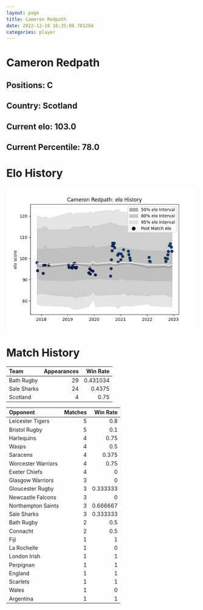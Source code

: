 ```yaml
---  
layout: page  
title: Cameron Redpath  
date: 2022-12-18 16:35:08.701204  
categories: player  
---
```

# Cameron Redpath

## Positions: C

## Country: Scotland

## Current elo: 103.0

## Current Percentile: 78.0

# Elo History


![elo history](history_CameronRedpath.png)
# Match History


| Team        |   Appearances |   Win Rate |
|:------------|--------------:|-----------:|
| Bath Rugby  |            29 |   0.431034 |
| Sale Sharks |            24 |   0.4375   |
| Scotland    |             4 |   0.75     |

| Opponent           |   Matches |   Win Rate |
|:-------------------|----------:|-----------:|
| Leicester Tigers   |         5 |   0.8      |
| Bristol Rugby      |         5 |   0.1      |
| Harlequins         |         4 |   0.75     |
| Wasps              |         4 |   0.5      |
| Saracens           |         4 |   0.375    |
| Worcester Warriors |         4 |   0.75     |
| Exeter Chiefs      |         4 |   0        |
| Glasgow Warriors   |         3 |   0        |
| Gloucester Rugby   |         3 |   0.333333 |
| Newcastle Falcons  |         3 |   0        |
| Northampton Saints |         3 |   0.666667 |
| Sale Sharks        |         3 |   0.333333 |
| Bath Rugby         |         2 |   0.5      |
| Connacht           |         2 |   0.5      |
| Fiji               |         1 |   1        |
| La Rochelle        |         1 |   0        |
| London Irish       |         1 |   1        |
| Perpignan          |         1 |   1        |
| England            |         1 |   1        |
| Scarlets           |         1 |   1        |
| Wales              |         1 |   0        |
| Argentina          |         1 |   1        |